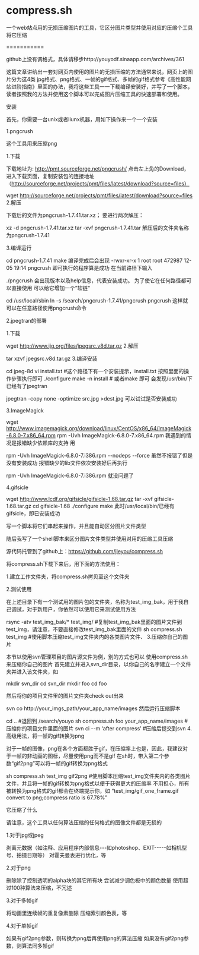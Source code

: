 compress.sh
===========

一个web站点用的无损压缩图片的工具，它区分图片类型并使用对应的压缩个工具将它压缩

===========

github上没有调格式，具体请移步http://youyodf.sinaapp.com/archives/361

这篇文章讲给出一套对网页内使用的图片的无损压缩的方法通常来说，网页上的图片分为这4类 jpg格式、png格式、一帧的gif格式、多帧的gif格式参考《高性能网站进阶指南》里面的办法，我将这些工具一一下载编译安装好，并写了一个脚本，读者按照我的方法并使用这个脚本可以完成图片压缩工具的快速部署和使用。

安装

首先，你需要一台unix或者liunx机器，用如下操作来一个一个安装

1.pngcrush

这个工具用来压缩png

1.下载

下载地址为: http://pmt.sourceforge.net/pngcrush/
点击左上角的Download，进入下载页面，复制安装包的连接地址（http://sourceforge.net/projects/pmt/files/latest/download?source=files）

wget http://sourceforge.net/projects/pmt/files/latest/download?source=files
2.解压

下载后的文件为pngcrush-1.7.41.tar.xz；
要进行两次解压：

xz -d pngcrush-1.7.41.tar.xz
tar -xvf pngcrush-1.7.41.tar
解压后的文件夹名称为pngcrush-1.7.41

3.编译运行

cd pngcrush-1.7.41
make
编译完成后会出现
-rwxr-xr-x 1 root root 472987 12-05 19:14 pngcrush
即可执行的程序算是成功
在当前路径下输入

./pngcrush
会出现版本以及help信息，代表安装成功。
为了使它在任何路径都可以直接使用
可以给它增加一个”软链“

cd /usr/local/sbin
ln -s /search/pngcrush-1.7.41/pngcrush pngcrush
这样就可以在任意路径使用pngcrush命令

2.jpegtran的部署

1.下载

wget http://www.ijg.org/files/jpegsrc.v8d.tar.gz
2.解压

tar xzvf jpegsrc.v8d.tar.gz
3.编译安装

cd jpeg-8d
vi install.txt #这个路径下有一个安装提示，install.txt 按照里面的操作步骤执行即可
./configure
make -n install # 或者make 即可
会发现/usr/bin/下已经有了jpegtran

jpegtran -copy none -optimize src.jpg >dest.jpg
可以试试是否安装成功

3.ImageMagick

wget http://www.imagemagick.org/download/linux/CentOS/x86_64/ImageMagick-6.8.0-7.x86_64.rpm
rpm -Uvh ImageMagick-6.8.0-7.x86_64.rpm
我遇到的情况是报错缺少依赖库的支持
用

rpm -Uvh ImageMagick-6.8.0-7.i386.rpm --nodeps --force
虽然不报错了但是没有安装成功
报错缺少的lib文件依次安装好后再执行

rpm -Uvh ImageMagick-6.8.0-7.i386.rpm
就没问题了

4.gifsicle

wget http://www.lcdf.org/gifsicle/gifsicle-1.68.tar.gz
tar -xvf gifsicle-1.68.tar.gz
cd gifsicle-1.68
./configure
make
此时/usr/local/bin/已经有gifsicle，即已安装成功

 

写一个脚本将它们串起来操作，并且能自动区分图片文件类型

随后我写了一个shell脚本来区分图片文件类型并使用对用的压缩工具压缩

源代码托管到了github上：https://github.com/jieyou/compress.sh

将compress.sh下载下来后，用下面的方法使用：

1.建立工作文件夹，将compress.sh拷贝至这个文件夹

2.测试使用

在上述目录下有一个测试用的图片包的文件夹，名称为test_img_bak，用于我自己调试，对于新用户，你依然可以使用它来测试使用方法

rsync -atv test_img_bak/* test_img/ #复制test_img_bak里面的图片文件到test_img，请注意，不要直接修改test_img_bak里面的文件
sh compress.sh test_img #使用脚本压缩test_img文件夹内的各类图片文件、
3.压缩你自己的图片

本节以使用svn管理项目的图片源文件为例，别的方式也可以
使用compress.sh来压缩你自己的图片
首先建立并进入svn_dir目录，以你自己的名字建立一个文件夹并进入该文件夹，如

mkdir svn_dir
cd svn_dir
mkdir foo
cd foo

然后将你的项目文件里的图片文件夹check out出来

svn co http://your_imgs_path/your_app_name/images
然后运行压缩脚本

cd .. #退回到 /search/youyo
sh compress.sh foo your_app_name/images #压缩你的项目文件里面的图片
svn ci --m ‘after compress’ #压缩后提交到svn
4.高级用法，将一帧的gif转换为png

对于一帧的图像，png在各个方面都胜于gif，在压缩率上也是，因此，我建议对于一帧的非动画的图标，尽量使用png而不是gif
在sh时，带入第二个参数“gif2png”可以将一帧的gif转换为png格式

sh compress.sh test_img gif2png #使用脚本压缩test_img文件夹内的各类图片文件，并且将一帧的gif转换为png格式以便于获得更大的压缩率
不用担心，所有被转换为png格式的gif都会在终端提示你，如
“test_img/gif_one_frame.gif convert to png;compress ratio is 67.78%”

它压缩了什么

请注意，这个工具以任何算法压缩的任何格式的图像文件都是无损的

1.对于jpg或jpeg

剥离元数据（如注释、应用程序内部信息---如photoshop、EXIT-----如相机型号、拍摄日期等）
对霍夫曼表进行优化，等

2.对于png

删除除了控制透明的alpha块的其它所有块
尝试减少调色板中的颜色数量
使用超过100种算法来压缩，不冗述

3.对于多帧gif

将动画里连续帧的重复像素删除
压缩索引颜色表，等

4.对于单帧gif

如果有gif2png参数，则转换为png后再使用png的算法压缩
如果没有gif2png参数，则算法同多帧gif
